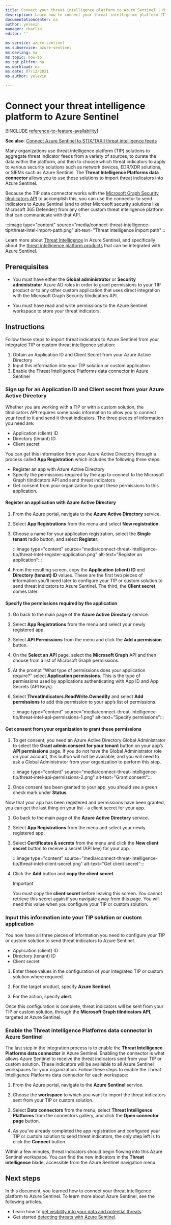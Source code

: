 ```yaml
---
title: Connect your threat intelligence platform to Azure Sentinel | Microsoft Docs
description: Learn how to connect your threat intelligence platform (TIP) or custom feed to Azure Sentinel and send threat indicators.
documentationcenter: na
author: yelevin
manager: rkarlin
editor: ''

ms.service: azure-sentinel
ms.subservice: azure-sentinel
ms.devlang: na
ms.topic: how-to
ms.tgt_pltfrm: na
ms.workload: na
ms.date: 07/12/2021
ms.author: yelevin

---
```

# Connect your threat intelligence platform to Azure Sentinel

[!INCLUDE [reference-to-feature-availability](includes/reference-to-feature-availability.md)]

**See also**: [Connect Azure Sentinel to STIX/TAXII threat intelligence feeds](connect-threat-intelligence-taxii.md)

Many organizations use threat intelligence platform (TIP) solutions to aggregate threat indicator feeds from a variety of sources, to curate the data within the platform, and then to choose which threat indicators to apply to various security solutions such as network devices, EDR/XDR solutions, or SIEMs such as Azure Sentinel. The **Threat Intelligence Platforms data connector** allows you to use these solutions to import threat indicators into Azure Sentinel. 

Because the TIP data connector works with the [Microsoft Graph Security tiIndicators API](/graph/api/resources/tiindicator) to accomplish this, you can use the connector to send indicators to Azure Sentinel (and to other Microsoft security solutions like Microsoft 365 Defender) from any other custom threat intelligence platform that can communicate with that API.

:::image type="content" source="media/connect-threat-intelligence-tip/threat-intel-import-path.png" alt-text="Threat intelligence import path":::

Learn more about [Threat Intelligence](understand-threat-intelligence.md) in Azure Sentinel, and specifically about the [threat intelligence platform products](threat-intelligence-integration.md#integrated-threat-intelligence-platform-products) that can be integrated with Azure Sentinel.

## Prerequisites  

- You must have either the **Global administrator** or **Security administrator** Azure AD roles in order to grant permissions to your TIP product or to any other custom application that uses direct integration with the Microsoft Graph Security tiIndicators API.

- You must have read and write permissions to the Azure Sentinel workspace to store your threat indicators.

## Instructions

Follow these steps to import threat indicators to Azure Sentinel from your integrated TIP or custom threat intelligence solution:
1.	Obtain an Application ID and Client Secret from your Azure Active Directory
2.	Input this information into your TIP solution or custom application
3.	Enable the Threat Intelligence Platforms data connector in Azure Sentinel

### Sign up for an Application ID and Client secret from your Azure Active Directory

Whether you are working with a TIP or with a custom solution, the tiIndicators API requires some basic information to allow you to connect your feed to it and send it threat indicators. The three pieces of information you need are:

- Application (client) ID
- Directory (tenant) ID
- Client secret

You can get this information from your Azure Active Directory through a process called **App Registration** which includes the following three steps:

- Register an app with Azure Active Directory
- Specify the permissions required by the app to connect to the Microsoft Graph tiIndicators API and send threat indicators
- Get consent from your organization to grant these permissions to this application.

#### Register an application with Azure Active Directory

1. From the Azure portal, navigate to the **Azure Active Directory** service.
1. Select **App Registrations** from the menu and select **New registration**.
1. Choose a name for your application registration, select the **Single tenant** radio button, and select **Register**. 

    :::image type="content" source="media/connect-threat-intelligence-tip/threat-intel-register-application.png" alt-text="Register an application":::

1. From the resulting screen, copy the **Application (client) ID** and **Directory (tenant) ID** values. These are the first two pieces of information you’ll need later to configure your TIP or custom solution to send threat indicators to Azure Sentinel. The third, the **Client secret**, comes later.

#### Specify the permissions required by the application

1. Go back to the main page of the **Azure Active Directory** service.

1. Select **App Registrations** from the menu and select your newly registered app.

1. Select **API Permissions** from the menu and click the **Add a permission** button.

1. On the **Select an API** page, select the **Microsoft Graph** API and then choose from a list of Microsoft Graph permissions.

1. At the prompt "What type of permissions does your application require?" select **Application permissions**. This is the type of permissions used by applications authenticating with App ID and App Secrets (API Keys).

1. Select **ThreatIndicators.ReadWrite.OwnedBy** and select **Add permissions** to add this permission to your app’s list of permissions.

    :::image type="content" source="media/connect-threat-intelligence-tip/threat-intel-api-permissions-1.png" alt-text="Specify permissions":::

#### Get consent from your organization to grant these permissions

1. To get consent, you need an Azure Active Directory Global Administrator to select the **Grant admin consent for your tenant** button on your app’s **API permissions** page. If you do not have the Global Administrator role on your account, this button will not be available, and you will need to ask a Global Administrator from your organization to perform this step. 

    :::image type="content" source="media/connect-threat-intelligence-tip/threat-intel-api-permissions-2.png" alt-text="Grant consent":::

1. Once consent has been granted to your app, you should see a green check mark under **Status**.

Now that your app has been registered and permissions have been granted, you can get the last thing on your list - a client secret for your app.

1. Go back to the main page of the **Azure Active Directory** service.

1. Select **App Registrations** from the menu and select your newly registered app.

1. Select **Certificates & secrets** from the menu and click the **New client secret** button to receive a secret (API key) for your app.

    :::image type="content" source="media/connect-threat-intelligence-tip/threat-intel-client-secret.png" alt-text="Get client secret":::

1. Click the **Add** button and **copy the client secret**.

    > [!IMPORTANT]
    > You must copy the **client secret** before leaving this screen. You cannot retrieve this secret again if you navigate away from this page. You will need this value when you configure your TIP or custom solution.

### Input this information into your TIP solution or custom application

You now have all three pieces of information you need to configure your TIP or custom solution to send threat indicators to Azure Sentinel.

- Application (client) ID
- Directory (tenant) ID
- Client secret

1. Enter these values in the configuration of your integrated TIP or custom solution where required.

1. For the target product, specify **Azure Sentinel**.

1. For the action, specify **alert**.

Once this configuration is complete, threat indicators will be sent from your TIP or custom solution, through the **Microsoft Graph tiIndicators API**, targeted at Azure Sentinel.

### Enable the Threat Intelligence Platforms data connector in Azure Sentinel

The last step in the integration process is to enable the **Threat Intelligence Platforms data connector** in Azure Sentinel. Enabling the connector is what allows Azure Sentinel to receive the threat indicators sent from your TIP or custom solution. These indicators will be available to all Azure Sentinel workspaces for your organization. Follow these steps to enable the Threat Intelligence Platforms data connector for each workspace:

1. From the Azure portal, navigate to the **Azure Sentinel** service.

1. Choose the **workspace** to which you want to import the threat indicators sent from your TIP or custom solution.

1. Select **Data connectors** from the menu, select **Threat Intelligence Platforms** from the connectors gallery, and click the **Open connector page** button.

1. As you’ve already completed the app registration and configured your TIP or custom solution to send threat indicators, the only step left is to click the **Connect** button.

Within a few minutes, threat indicators should begin flowing into this Azure Sentinel workspace. You can find the new indicators in the **Threat intelligence** blade, accessible from the Azure Sentinel navigation menu.

## Next steps

In this document, you learned how to connect your threat intelligence platform to Azure Sentinel. To learn more about Azure Sentinel, see the following articles.

- Learn how to [get visibility into your data and potential threats](quickstart-get-visibility.md).
- Get started [detecting threats with Azure Sentinel](./tutorial-detect-threats-built-in.md).